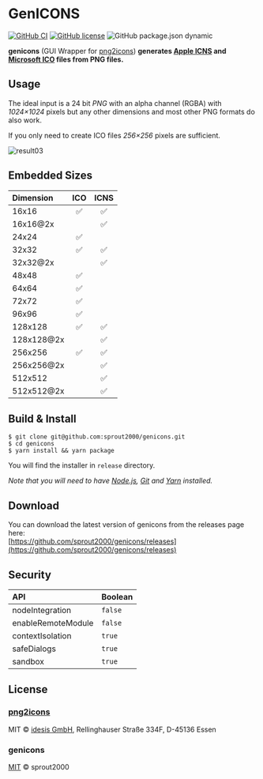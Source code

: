 # GenICONS

[![GitHub CI](https://github.com/sprout2000/genicons/workflows/GitHub%20CI/badge.svg)](https://github.com/sprout2000/genicons/actions?query=workflow%3A%22GitHub+CI%22)
[![GitHub license](https://img.shields.io/github/license/sprout2000/genicons)](https://github.com/sprout2000/genicons/blob/master/LICENSE.md)
![GitHub package.json dynamic](https://img.shields.io/github/package-json/keywords/sprout2000/genicons)

**genicons** (GUI Wrapper for [png2icons](https://github.com/idesis-gmbh/png2icons)) **generates [Apple ICNS](https://en.wikipedia.org/wiki/Apple_Icon_Image_format) and [Microsoft ICO](https://en.wikipedia.org/wiki/ICO_(file_format)) files from PNG files.**

## Usage

The ideal input is a 24 bit *PNG* with an alpha channel (RGBA) with *1024×1024* pixels but any other dimensions and most other PNG formats do also work. 

If you only need to create ICO files *256×256* pixels are sufficient. 

![result03](https://user-images.githubusercontent.com/52094761/82722454-e6260180-9d01-11ea-83bb-7edf7e1fa808.gif)

## Embedded Sizes

| Dimension | ICO | ICNS |
| :--- | :---: | :---: |
| 16x16 | ✅ | ✅ |
| 16x16@2x | | ✅ |
| 24x24 | ✅ | |
| 32x32 | ✅ | ✅ |
| 32x32@2x | | ✅ |
| 48x48 | ✅ | |
| 64x64 | ✅ | |
| 72x72 | ✅ | |
| 96x96 | ✅ | |
| 128x128 | ✅ | ✅ |
| 128x128@2x | | ✅ |
| 256x256 | ✅ | ✅ |
| 256x256@2x | | ✅ |
| 512x512 | | ✅ |
| 512x512@2x | | ✅ |

## Build & Install

```
$ git clone git@github.com:sprout2000/genicons.git
$ cd genicons
$ yarn install && yarn package
```

You will find the installer in `release` directory.

*Note that you will need to have [Node.js](https://nodejs.org/en/), [Git](https://git-scm.com/) and [Yarn](https://yarnpkg.com/) installed.*

## Download

You can download the latest version of genicons from the releases page here:  
[https://github.com/sprout2000/genicons/releases](https://github.com/sprout2000/genicons/releases)

## Security

API | Boolean
:--- | :---
nodeIntegration | `false`
enableRemoteModule | `false`
contextIsolation | `true`
safeDialogs | `true`
sandbox | `true`

## License

### [png2icons](https://github.com/idesis-gmbh/png2icons)

MIT © [idesis GmbH](https://www.idesis.de), Rellinghauser Straße 334F, D-45136 Essen

### genicons

[MIT](https://github.com/sprout2000/lessview/blob/master/LICENSE.md) © sprout2000
